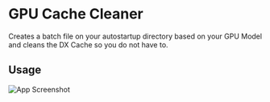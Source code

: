 
# GPU Cache Cleaner

Creates a batch file on your autostartup directory based on your GPU Model and cleans the DX Cache so you do not have to.



## Usage

![App Screenshot](https://i.imgur.com/vDOeNsJ.png)

